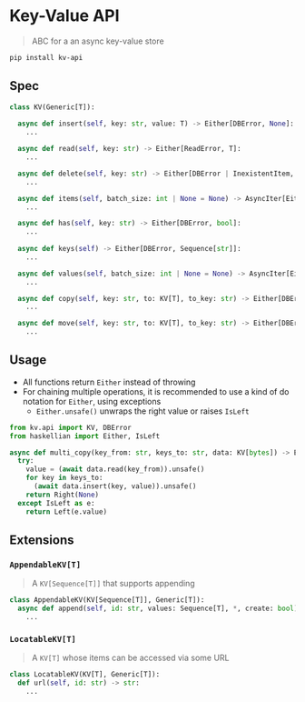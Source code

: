 # Key-Value API

> ABC for a an async key-value store

```bash
pip install kv-api
```

## Spec

```python
class KV(Generic[T]):
  
  async def insert(self, key: str, value: T) -> Either[DBError, None]:
    ...

  async def read(self, key: str) -> Either[ReadError, T]:
    ...

  async def delete(self, key: str) -> Either[DBError | InexistentItem, None]:
    ...

  async def items(self, batch_size: int | None = None) -> AsyncIter[Either[DBError | InvalidData, tuple[str, T]]]:
    ...

  async def has(self, key: str) -> Either[DBError, bool]:
    ...
  
  async def keys(self) -> Either[DBError, Sequence[str]]:
    ...

  async def values(self, batch_size: int | None = None) -> AsyncIter[Either[DBError|InvalidData, T]]:
    ...

  async def copy(self, key: str, to: KV[T], to_key: str) -> Either[DBError|InexistentItem, None]:
    ...

  async def move(self, key: str, to: KV[T], to_key: str) -> Either[DBError|InexistentItem, None]:
    ...
```

## Usage

- All functions return `Either` instead of throwing
- For chaining multiple operations, it is recommended to use a kind of do notation for `Either`, using exceptions
  - `Either.unsafe()` unwraps the right value or raises `IsLeft`

```python
from kv.api import KV, DBError
from haskellian import Either, IsLeft

async def multi_copy(key_from: str, keys_to: str, data: KV[bytes]) -> Either[DBError, None]:
  try:
    value = (await data.read(key_from)).unsafe()
    for key in keys_to:
      (await data.insert(key, value)).unsafe()
    return Right(None)
  except IsLeft as e:
    return Left(e.value)
```

## Extensions

### `AppendableKV[T]`

> A `KV[Sequence[T]]` that supports appending

```python
class AppendableKV(KV[Sequence[T]], Generic[T]):
  async def append(self, id: str, values: Sequence[T], *, create: bool) -> Either[DBError|InexistentItem, None]:
    ...
```

### `LocatableKV[T]`

> A `KV[T]` whose items can be accessed via some URL

```python
class LocatableKV(KV[T], Generic[T]):
  def url(self, id: str) -> str:
    ...
```